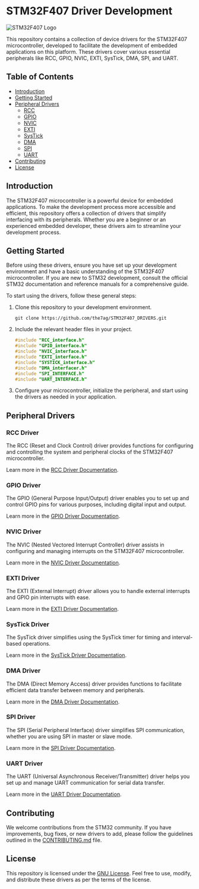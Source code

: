 # STM32F407 Driver Development

![STM32F407 Logo](https://github.com/the7ag/STM32F407_DRIVERS/assets/95578914/940f2e41-5ee6-4b55-bbec-0db3feab96eb)


This repository contains a collection of device drivers for the STM32F407 microcontroller, developed to facilitate the development of embedded applications on this platform. These drivers cover various essential peripherals like RCC, GPIO, NVIC, EXTI, SysTick, DMA, SPI, and UART.

## Table of Contents
- [Introduction](#introduction)
- [Getting Started](#getting-started)
- [Peripheral Drivers](#peripheral-drivers)
  - [RCC](#rcc-driver)
  - [GPIO](#gpio-driver)
  - [NVIC](#nvic-driver)
  - [EXTI](#exti-driver)
  - [SysTick](#systick-driver)
  - [DMA](#dma-driver)
  - [SPI](#spi-driver)
  - [UART](#uart-driver)
- [Contributing](#contributing)
- [License](#license)

## Introduction

The STM32F407 microcontroller is a powerful device for embedded applications. To make the development process more accessible and efficient, this repository offers a collection of drivers that simplify interfacing with its peripherals. Whether you are a beginner or an experienced embedded developer, these drivers aim to streamline your development process.

## Getting Started

Before using these drivers, ensure you have set up your development environment and have a basic understanding of the STM32F407 microcontroller. If you are new to STM32 development, consult the official STM32 documentation and reference manuals for a comprehensive guide.

To start using the drivers, follow these general steps:

1. Clone this repository to your development environment.

   ```
   git clone https://github.com/the7ag/STM32F407_DRIVERS.git
   ```

2. Include the relevant header files in your project.

   ```c
   #include "RCC_interface.h"
   #include "GPIO_interface.h"
   #include "NVIC_interface.h"
   #include "EXTI_interface.h"
   #include "SYSTICK_interface.h"
   #include "DMA_interfacer.h"
   #include "SPI_INTERFACE.h"
   #include "UART_INTERFACE.h"
   ```

3. Configure your microcontroller, initialize the peripheral, and start using the drivers as needed in your application.

## Peripheral Drivers

### RCC Driver

The RCC (Reset and Clock Control) driver provides functions for configuring and controlling the system and peripheral clocks of the STM32F407 microcontroller.

Learn more in the [RCC Driver Documentation](RCC_DRIVER.md).

### GPIO Driver

The GPIO (General Purpose Input/Output) driver enables you to set up and control GPIO pins for various purposes, including digital input and output.

Learn more in the [GPIO Driver Documentation](GPIO_DRIVER.md).

### NVIC Driver

The NVIC (Nested Vectored Interrupt Controller) driver assists in configuring and managing interrupts on the STM32F407 microcontroller.

Learn more in the [NVIC Driver Documentation](NVIC_DRIVER.md).

### EXTI Driver

The EXTI (External Interrupt) driver allows you to handle external interrupts and GPIO pin interrupts with ease.

Learn more in the [EXTI Driver Documentation](EXTI_DRIVER.md).

### SysTick Driver

The SysTick driver simplifies using the SysTick timer for timing and interval-based operations.

Learn more in the [SysTick Driver Documentation](SYSTICK_DRIVER.md).

### DMA Driver

The DMA (Direct Memory Access) driver provides functions to facilitate efficient data transfer between memory and peripherals.

Learn more in the [DMA Driver Documentation](DMA_DRIVER.md).

### SPI Driver

The SPI (Serial Peripheral Interface) driver simplifies SPI communication, whether you are using SPI in master or slave mode.

Learn more in the [SPI Driver Documentation](SPI_DRIVER.md).

### UART Driver

The UART (Universal Asynchronous Receiver/Transmitter) driver helps you set up and manage UART communication for serial data transfer.

Learn more in the [UART Driver Documentation](UART_DRIVER.md).

## Contributing

We welcome contributions from the STM32 community. If you have improvements, bug fixes, or new drivers to add, please follow the guidelines outlined in the [CONTRIBUTING.md](CONTRIBUTING.md) file.

## License

This repository is licensed under the [GNU License](LICENSE). Feel free to use, modify, and distribute these drivers as per the terms of the license.

